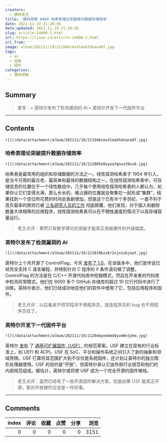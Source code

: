 ```yaml
---
creators:
  - 硬核老王
title: '硬核观察 #460 哈希表理论突破提升数据存储效率'
date: 2021-11-19 21:20:56
date_updated: 2021-11-19 21:20:56
slug: article-14000-1.html
url: https://linux.cn/article-14000-1.html
url_from: ''
image: album/202111/19/211946cms4lmah5dnana9f.jpg
tags:
  - ai
  - 哈希
  - 固件
categories:
  - 硬核观察
---
```


## Summary

> 更多：• 英特尔发布了检测漏洞的 AI • 英特尔开发下一代固件平台

***

<!-- more -->

## Contents

`![](/data/attachment/album/202111/19/211946cms4lmah5dnana9f.jpg)`

### 哈希表理论突破提升数据存储效率

`![](/data/attachment/album/202111/19/212005e8uyea3qnux39xu8.jpg)`

哈希表是最常用的组织和存储数据的方法之一。线性探测哈希表于 1954 年引入，是当今可用的最古老、最简单和最快的数据结构之一。在线性探测哈希表中，可存储信息的位置位于一个线性数组中。几乎每个使用线性探测哈希表的人都认为，如果你让它们变得太满，那么长长的、被占据的位置就会聚集在一起形成“集群”，结果找到一个空位所花费的时间会急剧增加。但是这个已有半个多世纪、一直不利于高负载率的原则已被 [三名研究人员的工作](https://news.mit.edu/2021/theoretical-breakthrough-hash-tables-could-boost-data-storage-1116) 彻底颠覆。他们发现，对于插入和删除数量大体相等的应用程序，线性探测哈希表可以在不牺牲速度的情况下以高存储容量运行。

> 
> 老王点评：果然只有数学理论的突破才能真正突破硬件的升级幅度。
> 
> 
> 

### 英特尔发布了检测漏洞的 AI

`![](/data/attachment/album/202111/19/212019bzx6r2njo1x6joot.jpg)`

英特尔上个月开源了 ControlFlag，今天 [发布了 1.0](https://github.com/IntelLabs/control-flag/releases/tag/v1.0)。在该版本中，他们宣传说已经完全支持 C 语言编程，并特别针对 C 程序的 if 条件语句做了调整。ControlFlag 的方法是在 C/C++ 开源代码库中挖掘模式，然后在开发者的代码库中检测异常模式。他们在 6000 多个 GitHub 存储库的超过 10 亿行代码中进行了训练。英特尔表示，他们已经成功地在他们的软件中使用了它，包括应用程序和固件。

> 
> 老王点评：以后看来不但写程序不用程序员，就连程序员的 bug 也不用程序员找了。
> 
> 
> 

### 英特尔开发下一代固件平台

`![](/data/attachment/album/202111/19/212044yeebmd4yvm0n1yhm.jpg)`

英特尔 [发布](https://www.phoronix.com/scan.php?page=news_item&px=Intel-USF-Firmware) 了 [通用可扩展固件（USF）](https://github.com/universalscalablefirmware) 的规范草案。USF 建立在现有的行业标准上，如 UEFI 和 ACPI。USF 在 SoC、平台和操作系统之间引入了新的抽象和领域界限。USF 打算将其范围扩大到不仅仅是系统固件，还计划让英特尔的独立图形处理器使用。USF 的目的是“开放”，但英特尔承认它由外部行业规范和他们的内部规范组成。据估计，英特尔或将使 USF 成为一个完全开源的固件堆栈。

> 
> 老王点评：虽然已经有了一些开源固件解决方案，但是如果 USF 能真正开源，那对开放硬件应该是一件好事。
> 
> 
>

***

## Comments


|   index |   评论 |   收藏 |   点赞 |   分享 |   浏览 |
|--------:|-------:|-------:|-------:|-------:|-------:|
|       0 |      0 |      0 |      0 |      0 |   3151 |
